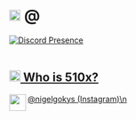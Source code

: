# <img src="https://cdn.discordapp.com/emojis/906800901560365076.webp?size=96&quality=lossless" alt="ebandaid" width="20"> @
<a href="https://discord.com/users/335325707754405890" target="_blank"><img src=https://lanyard.cnrad.dev/api/335325707754405890 alt="Discord Presence"></a><br><br><a href="https://opensource.org">

## <img src="https://cdn.discordapp.com/attachments/965722805142433883/991627842725105704/emote.png" alt="ebandaid" width="20"> Who is 510x?
<a href="https://github.com/510x">
  <img align="left" width="30" src="https://cdn.discordapp.com/attachments/965722805142433883/991629094955532288/emote.png"> @nigelgokys (Instagram)\n
</a>
